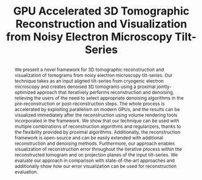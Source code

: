 ---
# this file is written in YAML http://docs.ansible.com/ansible/latest/YAMLSyntax.html
# all lines with a leading sharp are comments and will not be compiled
# longer blocks of text should start with a a leading > to escape all special characters

# URL handle for generated webpage
slug:       cryoet

#specifies layout to be used for page generation (do not modify)
layout:     publication

#publication title
title:      >
   GPU Accelerated 3D Tomographic Reconstruction and Visualization from Noisy Electron Microscopy Tilt-Series
   
#include in selected publications on front page (optional, delete line if not applicable)
display:	selected

#list all publication authors in correct order (please check the spelling is identical to your personal page)
authors:
 - Julio Rey Ramirez
 - Peter Rautek
 - Ciril Bohak
 - Ondrej Strnad
 - Zheyuan Zhang
 - Sai Li
 - Ivan Viola
 - Wolfgang Heidrich

#insert publication venue (displayed on publication page)
venue:      >
   IEEE Transactions on Visualization and Computer Graphics

#insert short venue (displayed in box in publication list)
shortvenue: >
   IEEE TVCG 2023

#specify publication year
year:       2023

#insert abstract of publication
abstract:   >
   We present a novel framework for 3D tomographic reconstruction and visualization of tomograms from noisy electron microscopy tilt-series. Our technique takes as an input aligned tilt-series from cryogenic electron microscopy and creates denoised 3D tomograms using a proximal jointly-optimized approach that iteratively performs reconstruction and denoising, relieving the users of the need to select appropriate denoising algorithms in the pre-reconstruction or post-reconstruction steps. The whole process is accelerated by exploiting parallelism on modern GPUs, and the results can be visualized immediately after the reconstruction using volume rendering tools incorporated in the framework. We show that our technique can be used with multiple combinations of reconstruction algorithms and regularizers, thanks to the flexibility provided by proximal algorithms. Additionally, the reconstruction framework is open-source and can be easily extended with additional reconstruction and denoising methods. Furthermore, our approach enables visualization of reconstruction error throughout the iterative process within the reconstructed tomogram and on projection planes of the input tilt-series. We evaluate our approach in comparison with state-of-the-art approaches and additionally show how our error visualization can be used for reconstruction evaluation.
   
#link to hi-res teaser image of publication (please make sure the image is wide, e.g. aspect ratio between 4:2 and 4:1)
teaser:     './publications/2022_reyramirez_cryoet_teaser.png'
   
#link to smaller thumbnail image of publication (please make sure the aspect ratio is 3:2, suggested size is 150x100px)
thumbnail:  './publications/2022_reyramirez_cryoet_thumbnail.png'

#link to publication video (optional): you can either upload the video to our website (insert local link) or host it on youtube or vimeo (in this case insert the youtube/vimeo link)
#video:      './publications/2022_reyramirez_cryoet.mp4'

#link to publication pdf (optional)
pdf:        './publications/2022_reyramirez_cryoet.pdf'

#link to appendix pdf (optional)
pdfsupp:    './publications/2022_reyramirez_cryoet_supp.pdf' 

#insert citation. please format citation by inserting <br> at line breaks, &nbsp;&nbsp; will insert a tab character to prettify the citation
citation:   >
  @article{Ramirez2023EMTiltSeries,<br>
   &nbsp;&nbsp;title = {GPU Accelerated 3D Tomographic Reconstruction and Visualization from Noisy Electron Microscopy Tilt-Series},<br>
   &nbsp;&nbsp;author = {Ramirez, Julio Rey and Rautek, Peter and Bohak, Ciril and Strnad, Ondřej and Zhang, Zheyuan and Li, Sai and Viola, Ivan and Heidrich, Wolfgang},<br>
   &nbsp;&nbsp;journal = {IEEE Transactions on Visualization and Computer Graphics},<br>
   &nbsp;&nbsp;number = {29},<br>
   &nbsp;&nbsp;issue = {to appear},<br>
   &nbsp;&nbsp;pages = {1--15},<br>
   &nbsp;&nbsp;year = {2023},<br>
   &nbsp;&nbsp;doi = {10.1109/TVCG.2022.3230445}<br>
  }

#insert links to additional material for the publication (optional)
#links need a title, a URL and a type (this defines the link icon) which can be one of the following values: code, archive, files, slides or text (this is the default icon)
links: 
# - title: HQ Paper + Appendix
#   type:  pdf
#   url:   './publications/2020_rautek_killingsurfaces_with_appendixes_hq.pdf' 
# - title: Slides
#   type:  slides
#   url:   './publications/2020_rautek_killingsurfaces_slides.pdf'
# - title: Code
#   type:  github
#   url:   'https://github.com/vccvisualization/killingsurfaces'
 
---
